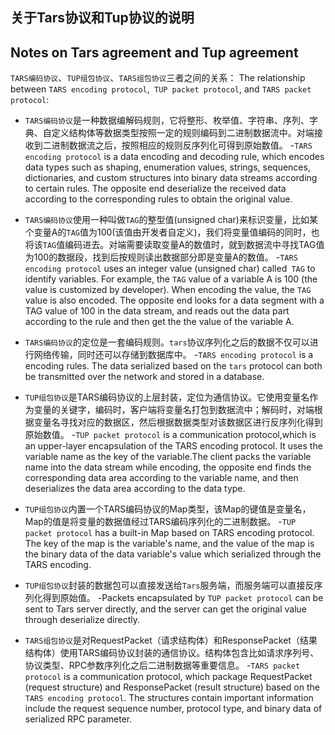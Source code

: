 ## 关于Tars协议和Tup协议的说明

## Notes on Tars agreement and Tup agreement

`TARS编码协议`、`TUP组包协议`、`TARS组包协议`三者之间的关系：
The relationship between `TARS encoding protocol`,` TUP packet protocol`, and `TARS packet protocol`:

- `TARS编码协议`是一种数据编解码规则，它将整形、枚举值、字符串、序列、字典、自定义结构体等数据类型按照一定的规则编码到二进制数据流中。对端接收到二进制数据流之后，按照相应的规则反序列化可得到原始数值。
-`TARS encoding protocol` is a data encoding and decoding rule, which encodes data types such as shaping, enumeration values, strings, sequences, dictionaries, and custom structures into binary data streams according to certain rules. The opposite end deserialize the received data according to the corresponding rules to obtain the original value.

- `TARS编码协议`使用一种叫做`TAG`的整型值(unsigned char)来标识变量，比如某个变量A的`TAG`值为100(该值由开发者自定义)，我们将变量值编码的同时，也将该`TAG`值编码进去。对端需要读取变量A的数值时，就到数据流中寻找TAG值为100的数据段，找到后按规则读出数据部分即是变量A的数值。
-`TARS encoding protocol` uses an integer value (unsigned char) called` TAG` to identify variables. For example, the `TAG` value of a variable A is 100 (the value is customized by developer). When encoding the value, the `TAG` value is also encoded. The opposite end looks for a data segment with a TAG value of 100 in the data stream, and reads out the data part according to the rule and then get the the value of the variable A.

- `TARS编码协议`的定位是一套编码规则。`tars`协议序列化之后的数据不仅可以进行网络传输，同时还可以存储到数据库中。
-`TARS encoding protocol` is a encoding rules. The data serialized based on the `tars` protocol can both be transmitted over the network and stored in a database.

- `TUP组包协议`是TARS编码协议的上层封装，定位为通信协议。它使用变量名作为变量的关键字，编码时，客户端将变量名打包到数据流中；解码时，对端根据变量名寻找对应的数据区，然后根据数据类型对该数据区进行反序列化得到原始数值。
-`TUP packet protocol` is a communication protocol,which is an upper-layer encapsulation of the TARS encoding protocol. It uses the variable name as the key of the variable.The client packs the variable name into the data stream while encoding, the opposite end finds the corresponding data area according to the variable name, and then deserializes the data area according to the data type.

- `TUP组包协议`内置一个TARS编码协议的Map类型，该Map的键值是变量名，Map的值是将变量的数据值经过TARS编码序列化的二进制数据。
-`TUP packet protocol` has a built-in Map based on TARS encoding protocol. The key of the map is the variable's name, and the value of the map is the binary data of the data variable's value which serialized through the TARS encoding.

- `TUP组包协议`封装的数据包可以直接发送给`Tars`服务端，而服务端可以直接反序列化得到原始值。
-Packets encapsulated by `TUP packet protocol` can be sent to Tars server directly, and the server can get the original value through deserialize directly.

- `TARS组包协议`是对RequestPacket（请求结构体）和ResponsePacket（结果结构体）使用TARS编码协议封装的通信协议。结构体包含比如请求序列号、协议类型、RPC参数序列化之后二进制数据等重要信息。
-`TARS packet protocol` is a communication protocol, which package RequestPacket (request structure) and ResponsePacket (result structure) based on the `TARS encoding protocol`. The structures contain important information include the request sequence number, protocol type, and binary data of serialized RPC parameter.


